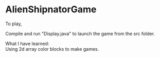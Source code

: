 # AlienShipnatorGame

To play,

Compile and run "Display.java" to launch the game from the src folder.

What I have learned:<br>
Using 2d array color blocks to make games.
